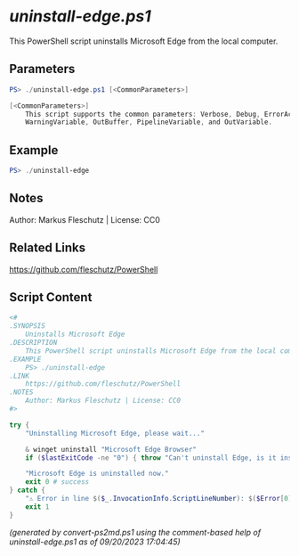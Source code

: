 *uninstall-edge.ps1*
================

This PowerShell script uninstalls Microsoft Edge from the local computer.

Parameters
----------
```powershell
PS> ./uninstall-edge.ps1 [<CommonParameters>]

[<CommonParameters>]
    This script supports the common parameters: Verbose, Debug, ErrorAction, ErrorVariable, WarningAction, 
    WarningVariable, OutBuffer, PipelineVariable, and OutVariable.
```

Example
-------
```powershell
PS> ./uninstall-edge

```

Notes
-----
Author: Markus Fleschutz | License: CC0

Related Links
-------------
https://github.com/fleschutz/PowerShell

Script Content
--------------
```powershell
<#
.SYNOPSIS
	Uninstalls Microsoft Edge
.DESCRIPTION
	This PowerShell script uninstalls Microsoft Edge from the local computer.
.EXAMPLE
	PS> ./uninstall-edge
.LINK
	https://github.com/fleschutz/PowerShell
.NOTES
	Author: Markus Fleschutz | License: CC0
#>

try {
	"Uninstalling Microsoft Edge, please wait..."

	& winget uninstall "Microsoft Edge Browser"
	if ($lastExitCode -ne "0") { throw "Can't uninstall Edge, is it installed?" }

	"Microsoft Edge is uninstalled now."
	exit 0 # success
} catch {
	"⚠️ Error in line $($_.InvocationInfo.ScriptLineNumber): $($Error[0])"
	exit 1
}
```

*(generated by convert-ps2md.ps1 using the comment-based help of uninstall-edge.ps1 as of 09/20/2023 17:04:45)*
